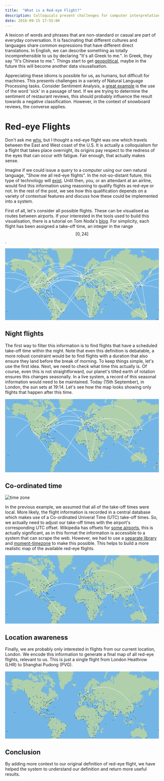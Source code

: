 ```yaml
---
title:  "What is a Red-eye Flight?"
description: Colloquials present challenges for computer interpretation, partly due to their contextual usage.
date: 2016-09-15 17:55:00
---
```


A lexicon of words and phrases that are non-standard or casual are part of everyday conversation. It is fascinating that different cultures and languages share common expressions that have different direct translations. In English, we can describe something as totally incomprehensible to us by declaring "It's all Greek to me.". In Greek, they say "It's Chinese to me.". Things start to get [geopolitical](http://omniglot.com/language/idioms/incomprehensible.php), maybe in the future this will become another data visusalisation. 

Appreciating these idioms is possible for us, as humans, but difficult for machines. This presents challenges in a variety of Natural Language Processing tasks. Consider Sentiment Analysis, a [great example](https://www.quora.com/Are-slang-and-jargon-taken-into-account-in-sentiment-analysis-If-so-how) is the use of the word 'sick' in a passage of text. If we are trying to determine the sentiment of restaurant reviews, this should probably influence the result towards a negative classification. However, in the context of snowboard reviews, the converse applies.

# Red-eye Flights

Don't ask me [why](https://en.wikipedia.org/wiki/Red_Eye_(2005_American_film)), but I thought a red-eye flight was one which travels between the East and West coast of the U.S. It is actually a colloquialism for a flight that takes place overnight, its origins pay respect to the redness of the eyes that can occur with fatigue. Fair enough, that actually makes sense.

Imagine if we could issue a query to a computer using our own natural language, "Show me all red-eye flights". In the not-so-distant future, this type of technology will [exist](https://www.youtube.com/watch?v=N0mRn1bQyzU). Until then, you, or an attendant at an airline, would find this information using reasoning to qualify flights as red-eye or not. In the rest of the post, we see how this qualification depends on a variety of contextual features and discuss how these could be implemented into a system.

First of all, let's consider all possible flights. These can be visualised as routes between airports. If your interested in the tools used to build this visualisation, there is a tutorial on Tom Noda's [blog](http://www.tnoda.com/blog/2014-04-02). For simplicity, each flight has been assigned a take-off time, an integer in the range $$[0,24]$$. 

![all flights](/assets/images/what-is-a-red-eye-flight/all-flights.png "all flights")

## Night flights

The first way to filter this information is to find flights that have a scheduled take-off time within the night. Note that even this definition is debatable, a more robust constraint would be to find flights with a duration that also ensure they land before the break of morning. To keep things simple, let's use the first idea. Next, we need to check what time this actually is. Of course, even this is not straightforward, our planet's tilted earth of rotation ensures this changes seasonally. In a live system, a record of this seasonal information would need to be maintained. Today (15th September), in London, the sun sets at 19:14. Let's see how the map looks showing only flights that happen after this time.

![night flights](/assets/images/what-is-a-red-eye-flight/night-flights.png "night flights")

## Co-ordinated time

![time zone](https://upload.wikimedia.org/wikipedia/commons/e/e8/Standard_World_Time_Zones.png "time zone")

In the previous example, we assumed that all of the take-off times were local. More likely, the flight information is recorded in a central database which makes use of a Co-ordinated Univeral Time (UTC) take-off times. So, we actually need to adjust our take-off times with the airport's corresponding UTC offset. Wikipedia has offsets for [some airports](https://en.wikipedia.org/wiki/List_of_airports_by_IATA_and_ICAO_code), this is actually significant, as in this format the information is accessible to a system that can scrape the web. However, we had to use a [separate library](https://raw.github.com/hroptatyr/dateutils/tzmaps/iata.tzmap) and [moment-timezone](http://momentjs.com/timezone/) to make this possible. This helps to build a more realistic map of the available red-eye flights.

![utc night flights](/assets/images/what-is-a-red-eye-flight/utc-night-flights.png "utc night flights")

## Location awareness

Finally, we are probably only interested in flights from our current location, London. We encode this information to generate a final map of all red-eye flights, relevant to us. This is just a single flight from London Heathrow (LHR) to Shanghai Pudong (PVG).

![utc lhr night flights](/assets/images/what-is-a-red-eye-flight/lhr-utc-night-flights.png "utc night flights")

## Conclusion

By adding more context to our original definition of red-eye flight, we have helped the system to understand our definition and return more useful results.
